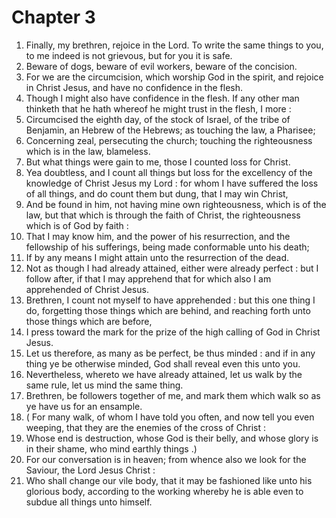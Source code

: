 # Chapter 3

1. Finally, my brethren, rejoice in the Lord. To write the same things to you, to me indeed is not grievous, but for you it is safe.
2. Beware of dogs, beware of evil workers, beware of the concision.
3. For we are the circumcision, which worship God in the spirit, and rejoice in Christ Jesus, and have no confidence in the flesh.
4. Though I might also have confidence in the flesh. If any other man thinketh that he hath whereof he might trust in the flesh, I more :
5. Circumcised the eighth day, of the stock of Israel, of the tribe of Benjamin, an Hebrew of the Hebrews; as touching the law, a Pharisee;
6. Concerning zeal, persecuting the church; touching the righteousness which is in the law, blameless.
7. But what things were gain to me, those I counted loss for Christ.
8. Yea doubtless, and I count all things but loss for the excellency of the knowledge of Christ Jesus my Lord : for whom I have suffered the loss of all things, and do count them but dung, that I may win Christ,
9. And be found in him, not having mine own righteousness, which is of the law, but that which is through the faith of Christ, the righteousness which is of God by faith :
10. That I may know him, and the power of his resurrection, and the fellowship of his sufferings, being made conformable unto his death;
11. If by any means I might attain unto the resurrection of the dead.
12. Not as though I had already attained, either were already perfect : but I follow after, if that I may apprehend that for which also I am apprehended of Christ Jesus.
13. Brethren, I count not myself to have apprehended : but this one thing I do, forgetting those things which are behind, and reaching forth unto those things which are before,
14. I press toward the mark for the prize of the high calling of God in Christ Jesus.
15. Let us therefore, as many as be perfect, be thus minded : and if in any thing ye be otherwise minded, God shall reveal even this unto you.
16. Nevertheless, whereto we have already attained, let us walk by the same rule, let us mind the same thing.
17. Brethren, be followers together of me, and mark them which walk so as ye have us for an ensample.
18. ( For many walk, of whom I have told you often, and now tell you even weeping, that they are the enemies of the cross of Christ :
19. Whose end is destruction, whose God is their belly, and whose glory is in their shame, who mind earthly things .)
20. For our conversation is in heaven; from whence also we look for the Saviour, the Lord Jesus Christ :
21. Who shall change our vile body, that it may be fashioned like unto his glorious body, according to the working whereby he is able even to subdue all things unto himself.

